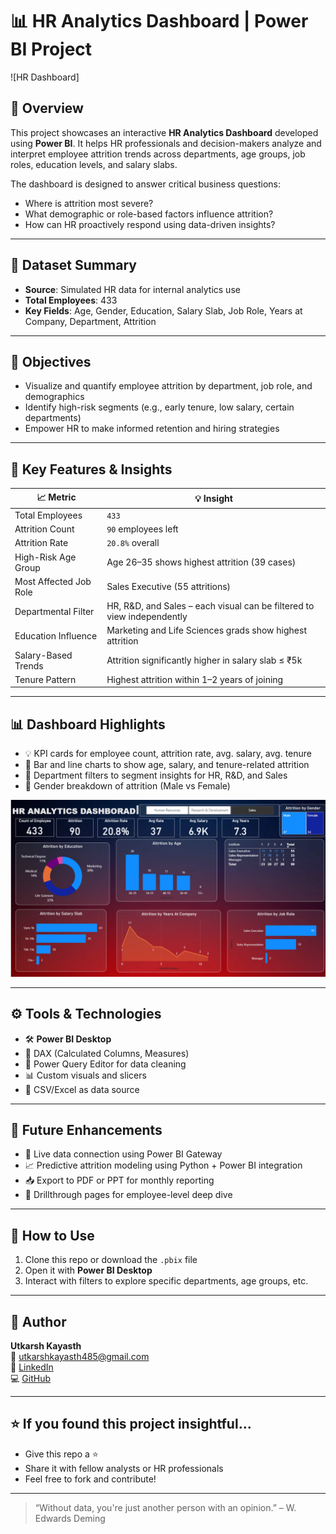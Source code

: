 # 📊 HR Analytics Dashboard | Power BI Project

![HR Dashboard]

## 📝 Overview

This project showcases an interactive **HR Analytics Dashboard** developed using **Power BI**. It helps HR professionals and decision-makers analyze and interpret employee attrition trends across departments, age groups, job roles, education levels, and salary slabs.

The dashboard is designed to answer critical business questions:
- Where is attrition most severe?
- What demographic or role-based factors influence attrition?
- How can HR proactively respond using data-driven insights?

---

## 📂 Dataset Summary

- **Source**: Simulated HR data for internal analytics use
- **Total Employees**: 433  
- **Key Fields**: Age, Gender, Education, Salary Slab, Job Role, Years at Company, Department, Attrition

---

## 🧠 Objectives

- Visualize and quantify employee attrition by department, job role, and demographics
- Identify high-risk segments (e.g., early tenure, low salary, certain departments)
- Empower HR to make informed retention and hiring strategies

---

## 📌 Key Features & Insights

| 📈 Metric                  | 💡 Insight                                                                 |
|---------------------------|-----------------------------------------------------------------------------|
| Total Employees           | `433`                                                                       |
| Attrition Count           | `90` employees left                                                         |
| Attrition Rate            | `20.8%` overall                                                             |
| High-Risk Age Group       | Age 26–35 shows highest attrition (39 cases)                                |
| Most Affected Job Role    | Sales Executive (55 attritions)                                             |
| Departmental Filter       | HR, R&D, and Sales – each visual can be filtered to view independently     |
| Education Influence       | Marketing and Life Sciences grads show highest attrition                   |
| Salary-Based Trends       | Attrition significantly higher in salary slab ≤ ₹5k                         |
| Tenure Pattern            | Highest attrition within 1–2 years of joining                              |

---

## 📊 Dashboard Highlights

- 💡 KPI cards for employee count, attrition rate, avg. salary, avg. tenure  
- 📌 Bar and line charts to show age, salary, and tenure-related attrition  
- 🎯 Department filters to segment insights for HR, R&D, and Sales  
- 🧩 Gender breakdown of attrition (Male vs Female)

![Dashboard Preview](./Screenshot%202025-07-26%20213055.png)

---

## ⚙️ Tools & Technologies

- 🛠 **Power BI Desktop**  
- 🧮 DAX (Calculated Columns, Measures)  
- 🧹 Power Query Editor for data cleaning  
- 📊 Custom visuals and slicers  
- 📁 CSV/Excel as data source

---

## 🚀 Future Enhancements

- 🔄 Live data connection using Power BI Gateway  
- 📈 Predictive attrition modeling using Python + Power BI integration  
- 📥 Export to PDF or PPT for monthly reporting  
- 📂 Drillthrough pages for employee-level deep dive

---

## 📎 How to Use

1. Clone this repo or download the `.pbix` file
2. Open it with **Power BI Desktop**
3. Interact with filters to explore specific departments, age groups, etc.

---

## 👤 Author

**Utkarsh Kayasth**  
📧 utkarshkayasth485@gmail.com  
🔗 [LinkedIn](https://www.linkedin.com/in/utkarsh-kayasth-0496761b3/)  
💻 [GitHub](https://github.com/UtkarshKayasth)

---

## ⭐ If you found this project insightful...

- Give this repo a ⭐
- Share it with fellow analysts or HR professionals
- Feel free to fork and contribute!

---

> “Without data, you're just another person with an opinion.” – W. Edwards Deming
